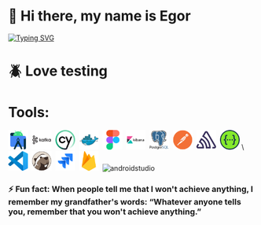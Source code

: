 # 👋 Hi there, my name is Egor
[![Typing SVG](https://readme-typing-svg.demolab.com?font=Fira+Code&pause=1000&color=EE8838&width=435&lines=I'm+QA+Engeneer+(manual%2Bauto))](https://git.io/typing-svg)
# 🪲 Love testing

# Tools: 

<div>
<img src="https://github.com/devicons/devicon/blob/master/icons/androidstudio/androidstudio-original.svg" title="androidstudio" alt="androidstudio" width="40" height="40"/>&nbsp;
<img src="https://raw.githubusercontent.com/devicons/devicon/54cfe13ac10eaa1ef817a343ab0a9437eb3c2e08/icons/apachekafka/apachekafka-original-wordmark.svg" title="androidstudio" alt="androidstudio" width="40" height="40"/>&nbsp;
<img src="https://raw.githubusercontent.com/devicons/devicon/54cfe13ac10eaa1ef817a343ab0a9437eb3c2e08/icons/cypressio/cypressio-original.svg" title="androidstudio" alt="androidstudio" width="40" height="40"/>&nbsp;
<img src="https://raw.githubusercontent.com/devicons/devicon/54cfe13ac10eaa1ef817a343ab0a9437eb3c2e08/icons/docker/docker-original.svg" title="androidstudio" alt="androidstudio" width="40" height="40"/>&nbsp;
<img src="https://raw.githubusercontent.com/devicons/devicon/54cfe13ac10eaa1ef817a343ab0a9437eb3c2e08/icons/figma/figma-original.svg" title="androidstudio" alt="androidstudio" width="40" height="40"/>&nbsp;
<img src="https://raw.githubusercontent.com/devicons/devicon/54cfe13ac10eaa1ef817a343ab0a9437eb3c2e08/icons/kibana/kibana-original-wordmark.svg" title="androidstudio" alt="androidstudio" width="40" height="40"/>&nbsp;
<img src="https://raw.githubusercontent.com/devicons/devicon/54cfe13ac10eaa1ef817a343ab0a9437eb3c2e08/icons/postgresql/postgresql-original-wordmark.svg" title="androidstudio" alt="androidstudio" width="40" height="40"/>&nbsp;
<img src="https://raw.githubusercontent.com/devicons/devicon/54cfe13ac10eaa1ef817a343ab0a9437eb3c2e08/icons/postman/postman-original.svg" title="androidstudio" alt="androidstudio" width="40" height="40"/>&nbsp;
<img src="https://raw.githubusercontent.com/devicons/devicon/54cfe13ac10eaa1ef817a343ab0a9437eb3c2e08/icons/sentry/sentry-original.svg" title="androidstudio" alt="androidstudio" width="40" height="40"/>&nbsp;
<img src="https://raw.githubusercontent.com/devicons/devicon/54cfe13ac10eaa1ef817a343ab0a9437eb3c2e08/icons/swagger/swagger-original.svg" title="androidstudio" alt="androidstudio" width="40" height="40"/>&nbsp;\
<img src="https://raw.githubusercontent.com/devicons/devicon/54cfe13ac10eaa1ef817a343ab0a9437eb3c2e08/icons/vscode/vscode-original.svg" title="androidstudio" alt="androidstudio" width="40" height="40"/>&nbsp;
<img src="https://raw.githubusercontent.com/devicons/devicon/54cfe13ac10eaa1ef817a343ab0a9437eb3c2e08/icons/dbeaver/dbeaver-original.svg" title="androidstudio" alt="androidstudio" width="40" height="40"/>&nbsp;
<img src="https://raw.githubusercontent.com/devicons/devicon/54cfe13ac10eaa1ef817a343ab0a9437eb3c2e08/icons/jira/jira-original.svg" title="androidstudio" alt="androidstudio" width="40" height="40"/>&nbsp;
<img src="https://raw.githubusercontent.com/devicons/devicon/54cfe13ac10eaa1ef817a343ab0a9437eb3c2e08/icons/firebase/firebase-original.svg" title="androidstudio" alt="androidstudio" width="40" height="40"/>&nbsp;
<img src="https://img.icons8.com/?size=80&id=6WbypxLnLs37&format=png" title="androidstudio" alt="androidstudio" width="40" height="40"/>&nbsp;



  
###  ⚡ Fun fact: When people tell me that I won't achieve anything, I remember my grandfather's words: “Whatever anyone tells you, remember that you won't achieve anything.” 




